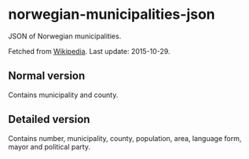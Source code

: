 # norwegian-municipalities-json
JSON of Norwegian municipalities.

Fetched from [Wikipedia](https://no.wikipedia.org/wiki/Norges_kommuner).
Last update: 2015-10-29.

## Normal version
Contains municipality and county.

## Detailed version
Contains number, municipality, county, population, area, language form, mayor and political party.
